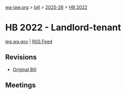 [wa-law.org](/) > [bill](/bill/) > [2025-26](/bill/2025-26/) > [HB 2022](/bill/2025-26/hb/2022/)

# HB 2022 - Landlord-tenant
[leg.wa.gov](https://app.leg.wa.gov/billsummary?BillNumber=2022&Year=2025&Initiative=false) | [RSS Feed](./rss.xml)

## Revisions
* [Original Bill](1/)

## Meetings